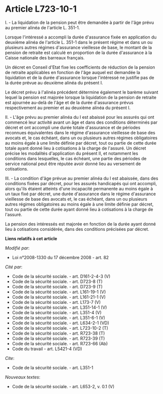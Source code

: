 # Article L723-10-1

I. - La liquidation de la pension peut être demandée à partir de l'âge prévu au premier alinéa de l'article L. 351-1.

Lorsque l'intéressé a accompli la durée d'assurance fixée en application du deuxième alinéa de l'article L. 351-1 dans le
présent régime et dans un ou plusieurs autres régimes d'assurance vieillesse de base, le montant de la pension de retraite
est calculé en proportion de la durée d'assurance à la Caisse nationale des barreaux français.

Un décret en Conseil d'Etat fixe les coefficients de réduction de la pension de retraite applicables en fonction de l'âge
auquel est demandée la liquidation et de la durée d'assurance lorsque l'intéressé ne justifie pas de la durée prévue au
deuxième alinéa du présent I.

Le décret prévu à l'alinéa précédent détermine également le barème suivant lequel la pension est majorée lorsque la
liquidation de la pension de retraite est ajournée au-delà de l'âge et de la durée d'assurance prévus respectivement au
premier et au deuxième alinéa du présent I.

II. - L'âge prévu au premier alinéa du I est abaissé pour les assurés qui ont commencé leur activité avant un âge et dans des
conditions déterminés par décret et ont accompli une durée totale d'assurance et de périodes reconnues équivalentes dans le
régime d'assurance vieillesse de base des avocats et, le cas échéant, dans un ou plusieurs autres régimes obligatoires au
moins égale à une limite définie par décret, tout ou partie de cette durée totale ayant donné lieu à cotisations à la charge
de l'assuré. Un décret précise les modalités d'application du présent II, et notamment les conditions dans lesquelles, le cas
échéant, une partie des périodes de service national peut être réputée avoir donné lieu au versement de cotisations.

III. - La condition d'âge prévue au premier alinéa du I est abaissée, dans des conditions fixées par décret, pour les assurés
handicapés qui ont accompli, alors qu'ils étaient atteints d'une incapacité permanente au moins égale à un taux fixé par
décret, une durée d'assurance dans le régime d'assurance vieillesse de base des avocats et, le cas échéant, dans un ou
plusieurs autres régimes obligatoires au moins égale à une limite définie par décret, tout ou partie de cette durée ayant
donné lieu à cotisations à la charge de l'assuré. 

La pension des intéressés est majorée en fonction de la durée ayant donné lieu à cotisations considérée, dans des conditions
précisées par décret.

**Liens relatifs à cet article**

_Modifié par_:

  - Loi n°2008-1330 du 17 décembre 2008 - art. 82

_Cité par_:

  - Code de la sécurité sociale. - art. D161-2-4-3 (V)
  - Code de la sécurité sociale. - art. D723-8 (T)
  - Code de la sécurité sociale. - art. D723-9 (T)
  - Code de la sécurité sociale. - art. L161-19-1 (V)
  - Code de la sécurité sociale. - art. L161-21-1 (V)
  - Code de la sécurité sociale. - art. L173-7 (V)
  - Code de la sécurité sociale. - art. L351-14-1 (V)
  - Code de la sécurité sociale. - art. L351-4 (V)
  - Code de la sécurité sociale. - art. L351-6-1 (V)
  - Code de la sécurité sociale. - art. L634-2-1 (VD)
  - Code de la sécurité sociale. - art. L723-10-2 (T)
  - Code de la sécurité sociale. - art. R723-38 (T)
  - Code de la sécurité sociale. - art. R723-39 (T)
  - Code de la sécurité sociale. - art. R723-66 (Ab)
  - Code du travail - art. L5421-4 (VD)

_Cite_:

  - Code de la sécurité sociale. - art. L351-1

_Nouveaux textes_:

  - Code de la sécurité sociale. - art. L653-2, v. 0.1 (V)
